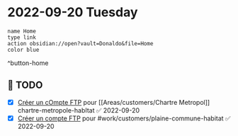 # 2022-09-20 Tuesday

```button
name Home
type link
action obsidian://open?vault=Donaldo&file=Home
color blue
```
^button-home
## 📆 TODO
- [x] [Créer un cOmpte FTP](message://<PR1P264MB3568184BDAF59BCC14B3B524D64D9@PR1P264MB3568.FRAP264.PROD.OUTLOOK.COM>) pour [[Areas/customers/Chartre Metropol]] chartre-metropole-habItat ✅ 2022-09-20
- [x] [Créer un compte FTP](message://<PR1P264MB217485BF81C2109F9CBBCEDACC4D9@PR1P264MB2174.FRAP264.PROD.OUTLOOK.COM>) pour #work/customers/plaine-commune-habitat ✅ 2022-09-20